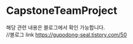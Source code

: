 # CapstoneTeamProject

해당 관련 내용은 블로그에서 확인 가능합니다.<br>
//블로그 link
https://gupodong-seal.tistory.com/50
